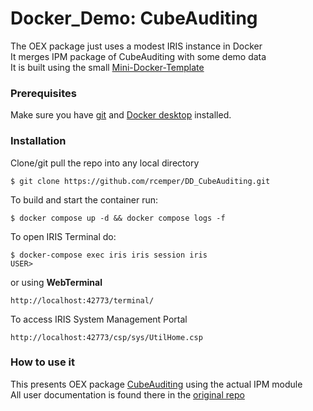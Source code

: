 # Docker_Demo: CubeAuditing
The OEX package just uses a modest IRIS instance in Docker     
It merges IPM package of CubeAuditing with some demo data    
It is built using the small [Mini-Docker-Template](https://github.com/rcemper/mini-docker)    
### Prerequisites
Make sure you have [git](https://git-scm.com/book/en/v2/Getting-Started-Installing-Git) and [Docker desktop](https://www.docker.com/products/docker-desktop) installed.
### Installation
Clone/git pull the repo into any local directory
```
$ git clone https://github.com/rcemper/DD_CubeAuditing.git
```
To build and start the container run:
```
$ docker compose up -d && docker compose logs -f
```
To open IRIS Terminal do:
```
$ docker-compose exec iris iris session iris
USER>
```
or using **WebTerminal**
```
http://localhost:42773/terminal/
```
To access IRIS System Management Portal
```
http://localhost:42773/csp/sys/UtilHome.csp
```
### How to use it
This presents OEX package [CubeAuditing](https://openexchange.intersystems.com/package/MDX-Query-Auditing-Samples) using the actual IPM module    
All user documentation is found there in the [original repo](https://github.com/sduncan01/CubeAuditing/blob/master/docs/README.md)  
